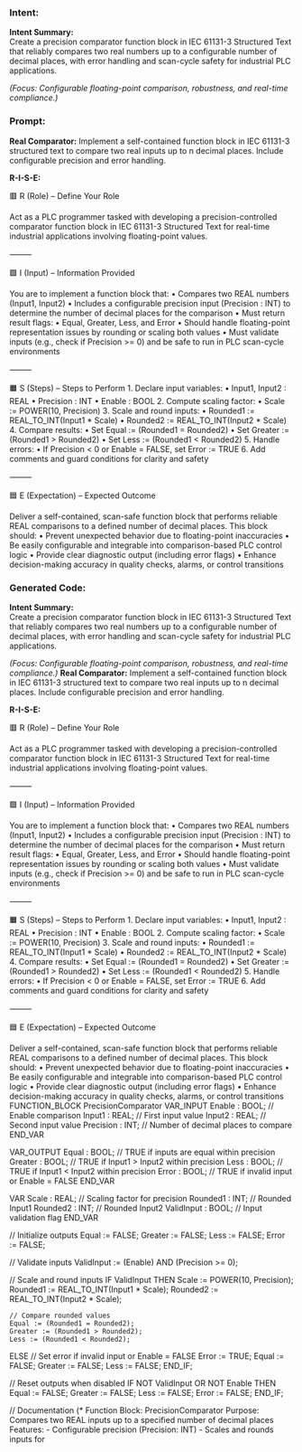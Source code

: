 ### Intent:
**Intent Summary:**  
Create a precision comparator function block in IEC 61131-3 Structured Text that reliably compares two real numbers up to a configurable number of decimal places, with error handling and scan-cycle safety for industrial PLC applications.  

*(Focus: Configurable floating-point comparison, robustness, and real-time compliance.)*

### Prompt:
**Real Comparator:**
Implement a self-contained function block in IEC 61131-3 structured text to compare two real inputs up to n decimal places. Include configurable precision and error handling.


**R-I-S-E:**

🟥 R (Role) – Define Your Role

Act as a PLC programmer tasked with developing a precision-controlled comparator function block in IEC 61131-3 Structured Text for real-time industrial applications involving floating-point values.

⸻

🟩 I (Input) – Information Provided

You are to implement a function block that:
	•	Compares two REAL numbers (Input1, Input2)
	•	Includes a configurable precision input (Precision : INT) to determine the number of decimal places for the comparison
	•	Must return result flags:
	•	Equal, Greater, Less, and Error
	•	Should handle floating-point representation issues by rounding or scaling both values
	•	Must validate inputs (e.g., check if Precision >= 0) and be safe to run in PLC scan-cycle environments

⸻

🟧 S (Steps) – Steps to Perform
	1.	Declare input variables:
	•	Input1, Input2 : REAL
	•	Precision : INT
	•	Enable : BOOL
	2.	Compute scaling factor:
	•	Scale := POWER(10, Precision)
	3.	Scale and round inputs:
	•	Rounded1 := REAL_TO_INT(Input1 * Scale)
	•	Rounded2 := REAL_TO_INT(Input2 * Scale)
	4.	Compare results:
	•	Set Equal := (Rounded1 = Rounded2)
	•	Set Greater := (Rounded1 > Rounded2)
	•	Set Less := (Rounded1 < Rounded2)
	5.	Handle errors:
	•	If Precision < 0 or Enable = FALSE, set Error := TRUE
	6.	Add comments and guard conditions for clarity and safety

⸻

🟦 E (Expectation) – Expected Outcome

Deliver a self-contained, scan-safe function block that performs reliable REAL comparisons to a defined number of decimal places. This block should:
	•	Prevent unexpected behavior due to floating-point inaccuracies
	•	Be easily configurable and integrable into comparison-based PLC control logic
	•	Provide clear diagnostic output (including error flags)
	•	Enhance decision-making accuracy in quality checks, alarms, or control transitions

### Generated Code:
**Intent Summary:**  
Create a precision comparator function block in IEC 61131-3 Structured Text that reliably compares two real numbers up to a configurable number of decimal places, with error handling and scan-cycle safety for industrial PLC applications.  

*(Focus: Configurable floating-point comparison, robustness, and real-time compliance.)*
**Real Comparator:**
Implement a self-contained function block in IEC 61131-3 structured text to compare two real inputs up to n decimal places. Include configurable precision and error handling.


**R-I-S-E:**

🟥 R (Role) – Define Your Role

Act as a PLC programmer tasked with developing a precision-controlled comparator function block in IEC 61131-3 Structured Text for real-time industrial applications involving floating-point values.

⸻

🟩 I (Input) – Information Provided

You are to implement a function block that:
	•	Compares two REAL numbers (Input1, Input2)
	•	Includes a configurable precision input (Precision : INT) to determine the number of decimal places for the comparison
	•	Must return result flags:
	•	Equal, Greater, Less, and Error
	•	Should handle floating-point representation issues by rounding or scaling both values
	•	Must validate inputs (e.g., check if Precision >= 0) and be safe to run in PLC scan-cycle environments

⸻

🟧 S (Steps) – Steps to Perform
	1.	Declare input variables:
	•	Input1, Input2 : REAL
	•	Precision : INT
	•	Enable : BOOL
	2.	Compute scaling factor:
	•	Scale := POWER(10, Precision)
	3.	Scale and round inputs:
	•	Rounded1 := REAL_TO_INT(Input1 * Scale)
	•	Rounded2 := REAL_TO_INT(Input2 * Scale)
	4.	Compare results:
	•	Set Equal := (Rounded1 = Rounded2)
	•	Set Greater := (Rounded1 > Rounded2)
	•	Set Less := (Rounded1 < Rounded2)
	5.	Handle errors:
	•	If Precision < 0 or Enable = FALSE, set Error := TRUE
	6.	Add comments and guard conditions for clarity and safety

⸻

🟦 E (Expectation) – Expected Outcome

Deliver a self-contained, scan-safe function block that performs reliable REAL comparisons to a defined number of decimal places. This block should:
	•	Prevent unexpected behavior due to floating-point inaccuracies
	•	Be easily configurable and integrable into comparison-based PLC control logic
	•	Provide clear diagnostic output (including error flags)
	•	Enhance decision-making accuracy in quality checks, alarms, or control transitions
FUNCTION_BLOCK PrecisionComparator
VAR_INPUT
    Enable : BOOL; // Enable comparison
    Input1 : REAL; // First input value
    Input2 : REAL; // Second input value
    Precision : INT; // Number of decimal places to compare
END_VAR

VAR_OUTPUT
    Equal : BOOL; // TRUE if inputs are equal within precision
    Greater : BOOL; // TRUE if Input1 > Input2 within precision
    Less : BOOL; // TRUE if Input1 < Input2 within precision
    Error : BOOL; // TRUE if invalid input or Enable = FALSE
END_VAR

VAR
    Scale : REAL; // Scaling factor for precision
    Rounded1 : INT; // Rounded Input1
    Rounded2 : INT; // Rounded Input2
    ValidInput : BOOL; // Input validation flag
END_VAR

// Initialize outputs
Equal := FALSE;
Greater := FALSE;
Less := FALSE;
Error := FALSE;

// Validate inputs
ValidInput := (Enable) AND (Precision >= 0);

// Scale and round inputs
IF ValidInput THEN
    Scale := POWER(10, Precision);
    Rounded1 := REAL_TO_INT(Input1 * Scale);
    Rounded2 := REAL_TO_INT(Input2 * Scale);

    // Compare rounded values
    Equal := (Rounded1 = Rounded2);
    Greater := (Rounded1 > Rounded2);
    Less := (Rounded1 < Rounded2);
ELSE
    // Set error if invalid input or Enable = FALSE
    Error := TRUE;
    Equal := FALSE;
    Greater := FALSE;
    Less := FALSE;
END_IF;

// Reset outputs when disabled
IF NOT ValidInput OR NOT Enable THEN
    Equal := FALSE;
    Greater := FALSE;
    Less := FALSE;
    Error := FALSE;
END_IF;

// Documentation
(*
Function Block: PrecisionComparator
Purpose: Compares two REAL inputs up to a specified number of decimal places
Features:
    - Configurable precision (Precision: INT)
    - Scales and rounds inputs for
